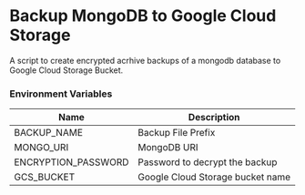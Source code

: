 # Backup MongoDB to Google Cloud Storage

A script to create encrypted acrhive backups of a mongodb database to Google Cloud Storage Bucket.

### Environment Variables

| Name                | Description                      |
| ------------------- | -------------------------------- |
| BACKUP_NAME         | Backup File Prefix               |
| MONGO_URI           | MongoDB URI                      |
| ENCRYPTION_PASSWORD | Password to decrypt the backup   |
| GCS_BUCKET          | Google Cloud Storage bucket name |
